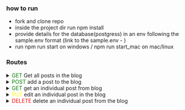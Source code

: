 ### how to run

- fork and clone repo
- inside the project dir run npm install
- provide details for the database(postgress) in an env following the sample.env format (link to the sample.env - )
- run npm run start on windows / npm run start_mac on mac/linux

### Routes

<details>
<summary> 
<font color="green">GET</font>
Get all posts in the blog</summary>
     
    description: this route gets all the post in the database and returns them in json format
    Path: /blog/posts

    `{
        "posts": [
            {
                "id": 1,
                "title": "my first blog",
                "content": "this is my test and first blog",
                "created_at": "2023-06-24T19:58:24.164Z",
                "updated_at": "2023-06-24T19:58:24.164Z"
            }
        ]
    }`

</details>

<details>
<summary>
<font color="green">POST</font>
add a post to the blog </summary>
    
    description: this route creates a new post with the following details - title, content, created_at, updated_at
    Path: /blog/post/create
    
    `{
        "post":  {
                "id": 6,
                "title": "this is the 6th post",
                "content": "this is my test and 6th post blog",
                "created_at": "2023-06-24T19:58:24.164Z",
                "updated_at": "2023-06-24T19:58:24.164Z"
            }
    
    }`
</details>

<details>
<summary>
<font color="green">GET</font>
get an individual post from blog</summary>
    
    description: this route takes an id as a parameter and returns the post that the id belongs to
    Path: /blog/post/:id
    
    `{
        "post": {
                "id": 3,
                "title": "my first blog",
                "content": "this is my test and first blog",
                "created_at": "2023-06-24T19:58:24.164Z",
                "updated_at": "2023-06-24T19:58:24.164Z"
            }
    }`
</details>

<details>
<summary>
<font color="yellow">PUT</font>
edit an individual post in the blog</summary>
    
    description: this route edits the post with the specific id passed in
    Path: /blog/post/edit/:id
    
    `{
        "updatedPost": {
                "id": 1,
                "title": "edited first blog",
                "content": "this is my test and first blog -edited",
                "created_at": "2023-06-24T19:58:24.164Z",
                "updated_at": "2023-06-24T19:58:24.164Z"
            }
    }`
</details>

<details>
<summary>
<font color="red">DELETE</font>
delete an individual post from the blog</summary>
    
    description: this route deltes the post with the specific id passed in
    Path: /blog/posts/:id
    status: 204
    
</details>

